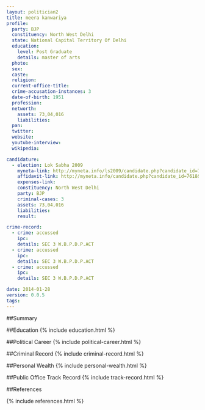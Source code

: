 ```yaml
---
layout: politician2
title: meera kanwariya
profile: 
  party: BJP
  constituency: North West Delhi
  state: National Capital Territory Of Delhi
  education: 
    level: Post Graduate
    details: master of arts
  photo: 
  sex: 
  caste: 
  religion: 
  current-office-title: 
  crime-accusation-instances: 3
  date-of-birth: 1951
  profession: 
  networth: 
    assets: 73,04,016
    liabilities: 
  pan: 
  twitter: 
  website: 
  youtube-interview: 
  wikipedia: 

candidature: 
  - election: Lok Sabha 2009
    myneta-link: http://myneta.info/ls2009/candidate.php?candidate_id=7618
    affidavit-link: http://myneta.info/candidate.php?candidate_id=7618&scan=original
    expenses-link: 
    constituency: North West Delhi 
    party: BJP
    criminal-cases: 3
    assets: 73,04,016
    liabilities: 
    result:  

crime-record: 
  - crime: accussed
    ipc: 
    details: SEC 3 W.B.P.D.P.ACT 
  - crime: accussed
    ipc: 
    details: SEC 3 W.B.P.D.P.ACT 
  - crime: accussed
    ipc: 
    details: SEC 3 W.B.P.D.P.ACT 

date: 2014-01-28
version: 0.0.5
tags: 
---
```

##Summary


##Education
{% include education.html %}


##Political Career
{% include political-career.html %}


##Criminal Record
{% include criminal-record.html %}


##Personal Wealth
{% include personal-wealth.html %}


##Public Office Track Record
{% include track-record.html %}


##References


{% include references.html %}